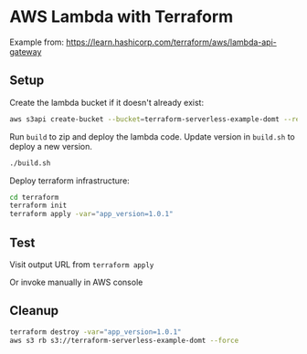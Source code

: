 # AWS Lambda with Terraform

Example from: https://learn.hashicorp.com/terraform/aws/lambda-api-gateway

## Setup

Create the lambda bucket if it doesn't already exist:

```bash
aws s3api create-bucket --bucket=terraform-serverless-example-domt --region=us-east-1
```

Run `build` to zip and deploy the lambda code. Update version in `build.sh` to deploy a new version.

```bash
./build.sh
```

Deploy terraform infrastructure:

```bash
cd terraform
terraform init
terraform apply -var="app_version=1.0.1"
```

## Test

Visit output URL from `terraform apply`

Or invoke manually in AWS console

## Cleanup

```bash
terraform destroy -var="app_version=1.0.1"
aws s3 rb s3://terraform-serverless-example-domt --force
```
